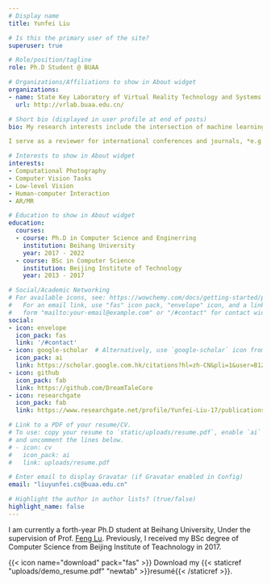 ```yaml
---
# Display name
title: Yunfei Liu

# Is this the primary user of the site?
superuser: true

# Role/position/tagline
role: Ph.D Student @ BUAA

# Organizations/Affiliations to show in About widget
organizations:
- name: State Key Laboratory of Virtual Reality Technology and Systems
  url: http://vrlab.buaa.edu.cn/

# Short bio (displayed in user profile at end of posts)
bio: My research interests include the intersection of machine learning, deep learning, pattern recognition, and statistical modeling/inference with applications for computer vision, computational phothgraphy, low-level vision, human-computer interaction.

I serve as a reviewer for international conferences and journals, *e.g.*, CVPR, ICCV, ACM MM, IJCV, PR, *etc.*. More details can be found in my CV.

# Interests to show in About widget
interests:
- Computational Photography
- Computer Vision Tasks
- Low-level Vision
- Human-computer Interaction
- AR/MR

# Education to show in About widget
education:
  courses:
  - course: Ph.D in Computer Science and Enginerring
    institution: Beihang University
    year: 2017 - 2022
  - course: BSc in Computer Science
    institution: Beijing Institute of Technology
    year: 2013 - 2017

# Social/Academic Networking
# For available icons, see: https://wowchemy.com/docs/getting-started/page-builder/#icons
#   For an email link, use "fas" icon pack, "envelope" icon, and a link in the
#   form "mailto:your-email@example.com" or "/#contact" for contact widget.
social:
- icon: envelope
  icon_pack: fas
  link: '/#contact'
- icon: google-scholar  # Alternatively, use `google-scholar` icon from `ai` icon pack
  icon_pack: ai
  link: https://scholar.google.com.hk/citations?hl=zh-CN&pli=1&user=B1Z1vTMAAAAJ
- icon: github
  icon_pack: fab
  link: https://github.com/DreamTaleCore
- icon: researchgate
  icon_pack: fab
  link: https://www.researchgate.net/profile/Yunfei-Liu-17/publications?sorting=recentlyAdded&editMode=1

# Link to a PDF of your resume/CV.
# To use: copy your resume to `static/uploads/resume.pdf`, enable `ai` icons in `params.toml`, 
# and uncomment the lines below.
# - icon: cv
#   icon_pack: ai
#   link: uploads/resume.pdf

# Enter email to display Gravatar (if Gravatar enabled in Config)
email: "liuyunfei.cs@buaa.edu.cn"

# Highlight the author in author lists? (true/false)
highlight_name: false
---
```


I am currently a forth-year Ph.D student at Beihang University, Under the supervision of Prof. [Feng Lu](http://shi.buaa.edu.cn/lufeng/en/index.htm). Previously, I received my BSc degree of Computer Science from Beijing Institute of Teachnology in 2017. 

{{< icon name="download" pack="fas" >}} Download my {{< staticref "uploads/demo_resume.pdf" "newtab" >}}resumé{{< /staticref >}}.
